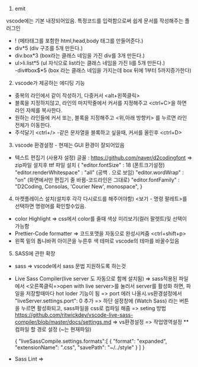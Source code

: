 1. emit

vscode에는 기본 내장되어있음.
특정코드를 입력함으로써 쉽게 문서를 작성해주는 플러그인
- ! (메타태그를 포함한 html,head,body 태그를 만들어준다.)
- div*5 (div 구조를 5개 만든다.)
- div.box*3 (box라는 클래스 네임을 가진 div를 3개 만든다.)
- ul>li.list*5 (ul 자식으로 list라는 클래스 네임을 가진 li를 5개 만든다.)   
-div#box$*5 (box 라는 클래스 네임을 가지는데 box 뒤에 1부터 5까지증가한다)



2. vscode가 제공하는 에디팅 기능

- 중복의 라인에서 같이 작성하기, 다중커서 <alt+왼쪽클릭>
- 블록을 지정하지않고, 라인의 마지막줄에서 커서를 지정해주고 <ctrl+C>을 하면 라인 자체를 복사한다.
- 원하는 라인들에 커서 또는, 블록을 지정해주고 <위,아래 방향키> 를 누르면 라인 전체가 이동한다.
- 주석달기 <ctrl+/>
-같은 문자열을 블록하고 싶을때, 커서를 올린후 <ctrl+D>


3. vscode 환경설정 - 현재는 GUI 환경이 잘되어있음

- 텍스트 편집기 (사용자 설정)
글꼴 : https://github.com/naver/d2codingfont => zip파일 설치후 ttf 파일 설치
{
  "editor.fontSize" : 18 (폰트크기설정)
  "editor.renderWhitespace" : "all" (공백 . 으로 보임)
  "editor.wordWrap" : "on" (화면에서만 편집기 줄 바뀜-코드라인은 그대로)
  "editor.fontFamily" : "D2Coding, Consolas, 'Courier New', monospace",
  }



4. 마켓플레이스 설치(설치후 각각 다시로드를 해주어야함) 
<보기 - 명령 팔레트>를 선택하면 명령어를 확인할수있음.

- color Highlight => css에서 color를 줄때 색상 미리보기(컬러 팔렛트)및 선택이 가능함
- Prettier-Code formatter => 코드포맷을 자동으로 완성시켜줌 <ctrl+shift+p>
- 왼쪽 밑의 톱니바퀴 아이콘을 누른후 색 테마로 vscode의 테마를 바꿀수있음



5. SASS에 관한 확장

- sass => vscode에서 sass 문법 지원하도록 하는것
- Live Sass Compiler(live server 도 자동으로 함께 설치됨) => sass적용된 파일에서 <오른쪽클릭=>open with live server>를 눌러서 server를 활성화 하면, 파일을 저장할때마다  hot loder 기능이 됨
  => port 에러 나올시.vs환경설정에서  "liveServer.settings.port": 0 추가
  => 하단 설정창에 (Watch Sass) 라는 버튼을 누르면 활성화되고, sass파일을 css로 컴파일 해줌
  => seting 방법 https://github.com/ritwickdey/vscode-live-sass-compiler/blob/master/docs/settings.md
  => vs환경설정 => 작업영역설정
  **컴파일 할 경로 설정 (~는 현재파일)

  {
  "liveSassCompile.settings.formats":[
    {
        "format": "expanded",
        "extensionName": ".css",
        "savePath": "~/../style"
    }
  ]
}


- Sass Lint =>